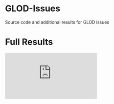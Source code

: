 # GLOD-Issues
Source code and additional results for GLOD issues

# Full Results
![Results over 10 datasets and 12 GLOD detectors](https://github.com/LingxiaoShawn/GLOD-Issues/figures/full_results.pdf)


